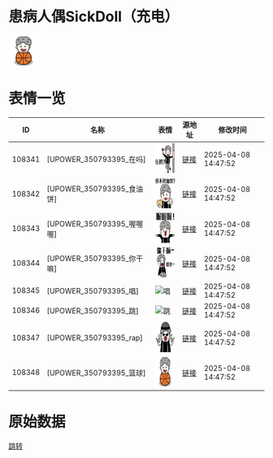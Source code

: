 # 患病人偶SickDoll（充电）

<img src="./cover.png" height="60" alt="cover" />

# 表情一览

|ID|名称|表情|源地址|修改时间|
|----|----|----|----|----|
|108341|[UPOWER_350793395_在吗]|<img src="./pic/108341_%5BUPOWER_350793395_在吗%5D.png" height="60" alt="在吗"/>|[链接](https://i0.hdslb.com/bfs/garb/576e36e89974cae941e68ba4a62d892b4598d962.png)|2025-04-08 14:47:52|
|108342|[UPOWER_350793395_食油饼]|<img src="./pic/108342_%5BUPOWER_350793395_食油饼%5D.png" height="60" alt="食油饼"/>|[链接](https://i0.hdslb.com/bfs/garb/c6f811c6a09e8ce2bb212199a2d23020e7bc01f8.png)|2025-04-08 14:47:52|
|108343|[UPOWER_350793395_喔喔喔]|<img src="./pic/108343_%5BUPOWER_350793395_喔喔喔%5D.png" height="60" alt="喔喔喔"/>|[链接](https://i0.hdslb.com/bfs/garb/2948bf12fbf8f17c76f456335e190f96aa78d7b0.png)|2025-04-08 14:47:52|
|108344|[UPOWER_350793395_你干嘛]|<img src="./pic/108344_%5BUPOWER_350793395_你干嘛%5D.png" height="60" alt="你干嘛"/>|[链接](https://i0.hdslb.com/bfs/garb/300c05be3874be21b6081b758461a6fcccd19fcf.png)|2025-04-08 14:47:52|
|108345|[UPOWER_350793395_唱]|<img src="./pic/108345_%5BUPOWER_350793395_唱%5D.png" height="60" alt="唱"/>|[链接](https://i0.hdslb.com/bfs/garb/94e9aef75ab20c28f2c9fabdb503e104bf212935.png)|2025-04-08 14:47:52|
|108346|[UPOWER_350793395_跳]|<img src="./pic/108346_%5BUPOWER_350793395_跳%5D.png" height="60" alt="跳"/>|[链接](https://i0.hdslb.com/bfs/garb/f2e998cde359bc5a5878baa4ce6fd75198693d42.png)|2025-04-08 14:47:52|
|108347|[UPOWER_350793395_rap]|<img src="./pic/108347_%5BUPOWER_350793395_rap%5D.png" height="60" alt="rap"/>|[链接](https://i0.hdslb.com/bfs/garb/0c16fb1cb136f9e83364f74b839afedfb76d6164.png)|2025-04-08 14:47:52|
|108348|[UPOWER_350793395_篮球]|<img src="./pic/108348_%5BUPOWER_350793395_篮球%5D.png" height="60" alt="篮球"/>|[链接](https://i0.hdslb.com/bfs/garb/13216db5a782422a4268fd505d44f2f933dbe592.png)|2025-04-08 14:47:52|

# 原始数据

[跳转](./raw.json)

